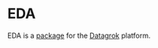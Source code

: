 # EDA

EDA is a [package](https://datagrok.ai/help/develop/develop#packages) for the [Datagrok](https://datagrok.ai) platform. 
